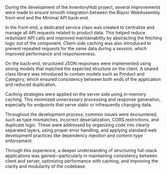 During the development of the InventoryHub project, several improvements were made to ensure smooth integration between the Blazor WebAssembly front-end and the Minimal API back-end.

In the front-end, a dedicated service class was created to centralize and manage all API requests related to product data. This helped reduce redundant API calls and improved maintainability by abstracting the fetching logic out of the component. Client-side caching was also introduced to prevent repeated requests for the same data during a session, which improved performance and responsiveness.

On the back-end, structured JSON responses were implemented using strong models that matched the expected structure on the client. A shared class library was introduced to contain models such as Product and Category, which ensured consistency between both ends of the application and reduced duplication.

Caching strategies were applied on the server side using in-memory caching. This minimized unnecessary processing and response generation, especially for endpoints that serve static or infrequently changing data.

Throughout the development process, common issues were encountered, such as type mismatches, incorrect deserialization, CORS restrictions, and duplicate logic. These were addressed by organizing code into clearly separated layers, using proper error handling, and applying standard web development practices like dependency injection and content-type enforcement.

Through this experience, a deeper understanding of structuring full-stack applications was gained—particularly in maintaining consistency between client and server, optimizing performance with caching, and improving the clarity and modularity of the codebase.